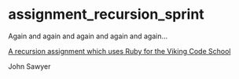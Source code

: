 # assignment_recursion_sprint
Again and again and again and again and again...

[A recursion assignment which uses Ruby for the Viking Code School](http://www.vikingcodeschool.com)


John Sawyer